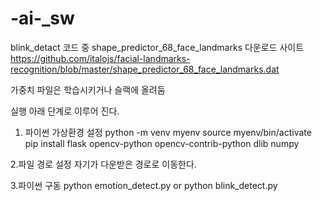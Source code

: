 # -ai-_sw
blink_detact 코드 중 
shape_predictor_68_face_landmarks 다운로드 사이트
https://github.com/italojs/facial-landmarks-recognition/blob/master/shape_predictor_68_face_landmarks.dat

가중치 파일은 학습시키거나 슬랙에 올려둠

실행 아래 단계로 이루어 진다.
1. 파이썬 가상환경 설정
python -m venv myenv
source myenv/bin/activate
pip install flask opencv-python opencv-contrib-python dlib numpy

2.파일 경로 설정
자기가 다운받은 경로로 이동한다.

3.파이썬 구동
python emotion_detect.py 
or
python blink_detect.py

